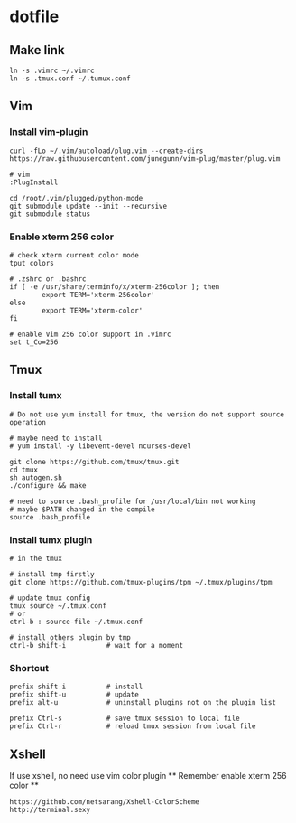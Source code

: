 # dotfile

## Make link 
```
ln -s .vimrc ~/.vimrc
ln -s .tmux.conf ~/.tumux.conf
```

## Vim
### Install vim-plugin
```
curl -fLo ~/.vim/autoload/plug.vim --create-dirs https://raw.githubusercontent.com/junegunn/vim-plug/master/plug.vim

# vim
:PlugInstall

cd /root/.vim/plugged/python-mode
git submodule update --init --recursive
git submodule status
```

### Enable xterm 256 color
```
# check xterm current color mode
tput colors

# .zshrc or .bashrc
if [ -e /usr/share/terminfo/x/xterm-256color ]; then
        export TERM='xterm-256color'
else
        export TERM='xterm-color'
fi

# enable Vim 256 color support in .vimrc
set t_Co=256
```

## Tmux

### Install tumx
```
# Do not use yum install for tmux, the version do not support source operation

# maybe need to install
# yum install -y libevent-devel ncurses-devel

git clone https://github.com/tmux/tmux.git
cd tmux
sh autogen.sh
./configure && make

# need to source .bash_profile for /usr/local/bin not working
# maybe $PATH changed in the compile
source .bash_profile
```

### Install tumx plugin
```
# in the tmux

# install tmp firstly
git clone https://github.com/tmux-plugins/tpm ~/.tmux/plugins/tpm

# update tmux config
tmux source ~/.tmux.conf
# or
ctrl-b : source-file ~/.tmux.conf

# install others plugin by tmp
ctrl-b shift-i          # wait for a moment
```

### Shortcut
```
prefix shift-i          # install
prefix shift-u          # update
prefix alt-u            # uninstall plugins not on the plugin list

prefix Ctrl-s           # save tmux session to local file
prefix Ctrl-r           # reload tmux session from local file

```

## Xshell
If use xshell, no need use vim color plugin
** Remember enable xterm 256 color **
```
https://github.com/netsarang/Xshell-ColorScheme
http://terminal.sexy
```